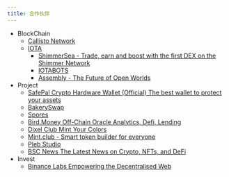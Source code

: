```yaml
---
title: 合作伙伴
---
```

* BlockChain
  * [Callisto Network](https://callisto.network/)
  * [IOTA](https://www.iota.org/)
    * [ShimmerSea - Trade, earn and boost with the first DEX on the Shimmer Network](https://shimmersea.finance/)
    * [IOTABOTS](https://iotabots.io/)
    * [Assembly - The Future of Open Worlds](https://assembly.sc/)
* Project
  * [SafePal Crypto Hardware Wallet (Official) The best wallet to protect your assets](https://www.safepal.com/)
  * [BakerySwap](https://www.bakeryswap.org/#/home)
  * [Spores](https://spores.app/)
  * [Bird.Money Off-Chain Oracle Analytics, Defi, Lending](https://bird.money/)
  * [Dixel Club Mint Your Colors](https://dixelclub.com/)
  * [Mint.club - Smart token builder for everyone](https://mint.club/)
  * [Pleb Studio](https://www.plebs.studio/)
  * [BSC News The Latest News on Crypto, NFTs, and DeFi](https://bsc.news/)
* Invest
  * [Binance Labs Empowering the Decentralised Web](https://labs.binance.com/)
